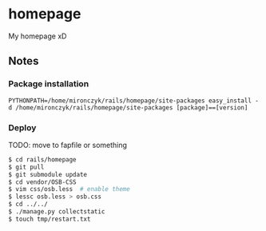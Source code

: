 homepage
========

My homepage xD

Notes
-----

### Package installation

```
PYTHONPATH=/home/mironczyk/rails/homepage/site-packages easy_install -d /home/mironczyk/rails/homepage/site-packages [package]==[version]
```

### Deploy

TODO: move to fapfile or something

```sh
$ cd rails/homepage
$ git pull
$ git submodule update
$ cd vendor/OSB-CSS
$ vim css/osb.less  # enable theme
$ lessc osb.less > osb.css
$ cd ../../
$ ./manage.py collectstatic
$ touch tmp/restart.txt
```
